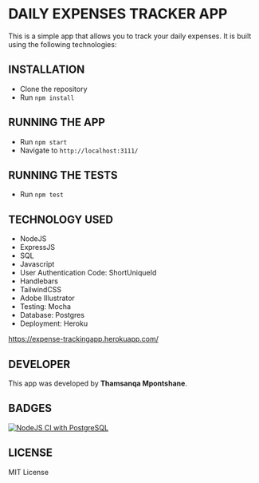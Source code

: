DAILY EXPENSES TRACKER APP
==========================
This is a simple app that allows you to track your daily expenses. It is built using the following technologies:

INSTALLATION
------------
* Clone the repository
* Run `npm install`

RUNNING THE APP
---------------
* Run `npm start`
* Navigate to `http://localhost:3111/`

RUNNING THE TESTS
-----------------
* Run `npm test`

TECHNOLOGY USED
----------------
* NodeJS
* ExpressJS
* SQL
* Javascript
* User Authentication Code: ShortUniqueId
* Handlebars
* TailwindCSS
* Adobe Illustrator
* Testing: Mocha
* Database: Postgres
* Deployment: Heroku
<!-- link to my heroku link -->
https://expense-trackingapp.herokuapp.com/

DEVELOPER
---------
This app was developed by **Thamsanqa Mpontshane**.

BADGES
------
[![NodeJS CI with PostgreSQL](https://github.com/ThamsanqaMpontshane/expense-tracker/actions/workflows/node.js.yml/badge.svg)](https://github.com/ThamsanqaMpontshane/expense-tracker/actions/workflows/node.js.yml)

LICENSE
-------
MIT License


